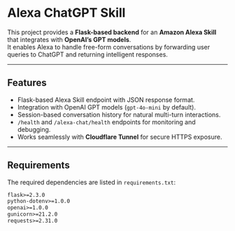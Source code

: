 # Alexa ChatGPT Skill

This project provides a **Flask-based backend** for an **Amazon Alexa Skill** that integrates with **OpenAI’s GPT models**.  
It enables Alexa to handle free-form conversations by forwarding user queries to ChatGPT and returning intelligent responses.

---

##  Features
- Flask-based Alexa Skill endpoint with JSON response format.
- Integration with OpenAI GPT models (`gpt-4o-mini` by default).
- Session-based conversation history for natural multi-turn interactions.
- `/health` and `/alexa-chat/health` endpoints for monitoring and debugging.
- Works seamlessly with **Cloudflare Tunnel** for secure HTTPS exposure.

---

##  Requirements
The required dependencies are listed in `requirements.txt`:

```txt
flask>=2.3.0
python-dotenv>=1.0.0
openai>=1.0.0
gunicorn>=21.2.0
requests>=2.31.0
